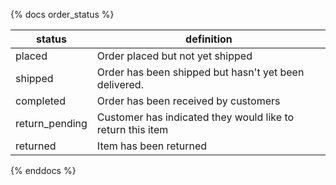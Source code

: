 {% docs order_status %}

| status        | definition                                                 |
|---------------|------------------------------------------------------------|
| placed        | Order placed but not yet shipped                           |
| shipped       | Order has been shipped but hasn't yet been delivered.      |
| completed     | Order has been received by customers                       |
| return_pending| Customer has indicated they would like to return this item |
| returned      | Item has been returned                                     |

{% enddocs %}